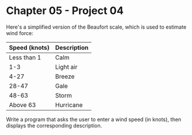 # Chapter 05 - Project 04

Here's a simplified version of the Beaufort scale, which is used to estimate
wind force:

| Speed (knots) | Description|
|---------------|------------|
| Less than 1   | Calm       |
| 1-3           | Light air  |
| 4-27          | Breeze     |
| 28-47         | Gale       |
| 48-63         | Storm      |
| Above 63      | Hurricane  |

Write a program that asks the user to enter a wind speed (in knots), then
displays the corresponding description. 

